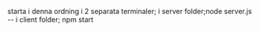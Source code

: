 starta i denna ordning i 2 separata terminaler; i server folder;node server.js -- i client folder; npm start
